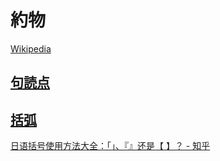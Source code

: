 # 約物
[Wikipedia](https://ja.wikipedia.org/wiki/%E7%B4%84%E7%89%A9)

## [句読点](https://ja.wikipedia.org/wiki/%E5%8F%A5%E8%AA%AD%E7%82%B9)

## [括弧](https://ja.wikipedia.org/wiki/%E6%8B%AC%E5%BC%A7)

[日语括号使用方法大全：「」、『』还是【 】？ - 知乎](https://zhuanlan.zhihu.com/p/148521295)